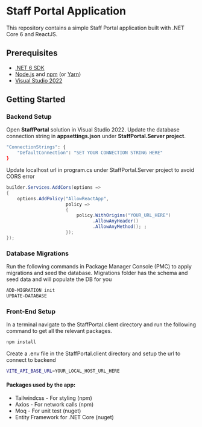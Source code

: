 
# Staff Portal Application

This repository contains a simple Staff Portal application built with .NET Core 6 and ReactJS.



## Prerequisites 
- [.NET 6 SDK](https://dotnet.microsoft.com/download/dotnet/6.0)
- [Node.js](https://nodejs.org/) and [npm](https://www.npmjs.com/) (or [Yarn](https://yarnpkg.com/))
- [Visual Studio 2022](https://visualstudio.microsoft.com/vs/)

## Getting Started

### Backend Setup

Open **StaffPortal** solution in Visual Studio 2022.
Update the database connection string in **appsettings.json** under **StaffPortal.Server project**.

```bash
"ConnectionStrings": {
    "DefaultConnection": "SET YOUR CONNECTION STRING HERE"
}
```
Update localhost url in program.cs under StaffPortal.Server project to avoid CORS error
```c#
builder.Services.AddCors(options =>
{
    options.AddPolicy("AllowReactApp",
                      policy =>
                      {
                          policy.WithOrigins("YOUR_URL_HERE")
                                .AllowAnyHeader()
                                .AllowAnyMethod(); ;
                      });
});
```

### Database Migrations
Run the following commands in Package Manager Console (PMC) to apply migrations and seed the database. Migrations folder has the schema and seed data and will populate the DB for you

```bash
ADD-MIGRATION init
UPDATE-DATABASE
```

### Front-End Setup
In a terminal navigate to the StaffPortal.client directory and run the following command to get all the relevant packages. 

```bash
npm install
```
Create a .env file in the StaffPortal.client directory and setup the url to connect to backend
```bash
VITE_API_BASE_URL=YOUR_LOCAL_HOST_URL_HERE
```


#### Packages used by the app:
- Tailwindcss - For styling (npm)
- Axios - For network calls (npm)
- Moq - For unit test (nuget)
- Entity Framework for .NET Core (nuget)
